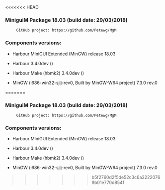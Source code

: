 <<<<<<< HEAD
  
 
###           MiniguiM Package 18.03 (build date: 29/03/2018)               
         GitHub project: https://github.com/Petewg/MgM
  
###                Components versions:   

   
* Harbour MiniGUI Extended (MinGW) release 18.03  
   
* Harbour 3.4.0dev () 
   
* Harbour Make (hbmk2) 3.4.0dev () 
   
* MinGW (i686-win32-sjlj-rev0, Built by MinGW-W64 project) 7.3.0 rev.0
  
=======
  
 
###           MiniguiM Package 18.03 (build date: 29/03/2018)               
         GitHub project: https://github.com/Petewg/MgM
  
###                Components versions:   

   
* Harbour MiniGUI Extended (MinGW) release 18.03  
   
* Harbour 3.4.0dev () 
   
* Harbour Make (hbmk2) 3.4.0dev () 
   
* MinGW (i686-win32-sjlj-rev0, Built by MinGW-W64 project) 7.3.0 rev.0
  
>>>>>>> b5f2760d2f5de52c3c6a32220769b01e770d8541
